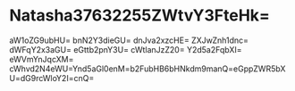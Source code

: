 # Natasha37632255ZWtvY3FteHk=
aW1oZG9ubHU=
bnN2Y3dieGU=
dnJva2xzcHE=
ZXJwZnh1dnc=
dWFqY2x3aGU=
eGttb2pnY3U=
cWtlanJzZ20=
Y2d5a2FqbXI=
eWVmYnJqcXM=
cWhvd2N4eWU=Ynd5aGl0enM=b2FubHB6bHNkdm9manQ=eGppZWR5bXU=dG9rcWloY2I=cnQ=

